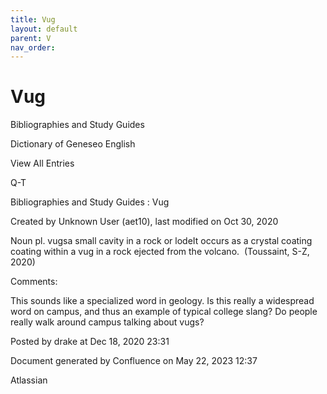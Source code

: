 ```yaml
---
title: Vug
layout: default
parent: V
nav_order:
---
```


# Vug

Bibliographies and Study Guides

Dictionary of Geneseo English

View All Entries

Q-T

Bibliographies and Study Guides : Vug

Created by  Unknown User (aet10), last modified on Oct 30, 2020

Noun pl. vugsa small cavity in a rock or lodeIt occurs as a crystal coating coating within a vug in a rock ejected from the volcano.  (Toussaint, S-Z, 2020)

Comments:

This sounds like a specialized word in geology. Is this really a widespread word on campus, and thus an example of typical college slang? Do people really walk around campus talking about vugs? 

Posted by drake at Dec 18, 2020 23:31

Document generated by Confluence on May 22, 2023 12:37

Atlassian
